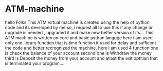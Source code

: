 # ATM-machine
hello Folks
           This ATM virtual machine is created using the help of python code and its developed by me so, i request all to use this if any change or upgrade is needed , upgraded it and make new better version of its...
This ATM machine is written on core and basic python languge here i am used only one library function that is time function it used for delay and sufficent the code and better recrognized the machine, here i am used 4 function one is check the balance of your account second`one is Withdraw the money third is Deposit the money from your account and atlast the exit optition that is terminated your program....
